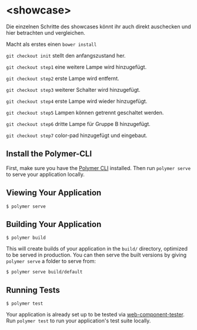 # \<showcase\>

Die einzelnen Schritte des showcases könnt ihr auch direkt auschecken und hier betrachten und vergleichen.

Macht als erstes einen `bower install`

`git checkout init` stellt den anfangszustand her.

`git checkout step1` eine weitere Lampe wird hinzugefügt.

`git checkout step2` erste Lampe wird entfernt.

`git checkout step3` weiterer Schalter wird hinzugefügt.

`git checkout step4` erste Lampe wird wieder hinzugefügt.

`git checkout step5` Lampen können getrennt geschaltet werden.

`git checkout step6` dritte Lampe für Gruppe B hinzugefügt.

`git checkout step7` color-pad hinzugefügt und eingebaut.









## Install the Polymer-CLI

First, make sure you have the [Polymer CLI](https://www.npmjs.com/package/polymer-cli) installed. Then run `polymer serve` to serve your application locally.

## Viewing Your Application

```
$ polymer serve
```

## Building Your Application

```
$ polymer build
```

This will create builds of your application in the `build/` directory, optimized to be served in production. You can then serve the built versions by giving `polymer serve` a folder to serve from:

```
$ polymer serve build/default
```

## Running Tests

```
$ polymer test
```

Your application is already set up to be tested via [web-component-tester](https://github.com/Polymer/web-component-tester). Run `polymer test` to run your application's test suite locally.
